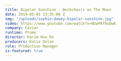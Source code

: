 ```yaml
---
title: Bipolar Sunshine - Deckchairs on The Moon
date: 2014-05-01 13:35:00 Z
img: "/uploads/sophie-dewey-bipolar-sunshine.jpg"
video: https://www.youtube.com/watch?v=NUaPAf0uOwA
company: Caviar
runtime: Promo
director: Karim Huu Do
producers: Katie Dolan
role: Production Manager
is-featured: true
---
```


